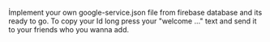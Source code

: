 İmplement your own google-service.json file from firebase database and its ready to go.
To copy your Id long press your "welcome ..." text and send it to your friends who you wanna add.
